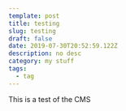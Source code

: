 ```yaml
---
template: post
title: testing
slug: testing
draft: false
date: 2019-07-30T20:52:59.122Z
description: no desc
category: my stuff
tags:
  - tag
---
```

This is a test of the CMS
